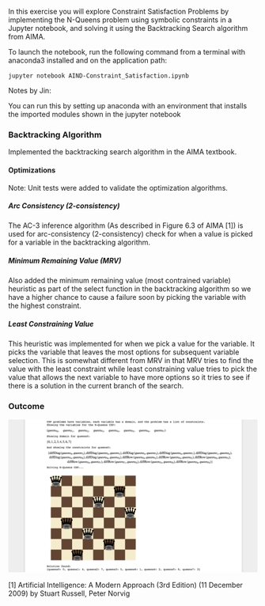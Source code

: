 In this exercise you will explore Constraint Satisfaction Problems by implementing the N-Queens problem using symbolic constraints in a Jupyter notebook, and solving it using the Backtracking Search algorithm from AIMA.

To launch the notebook, run the following command from a terminal with anaconda3 installed and on the application path:

    jupyter notebook AIND-Constraint_Satisfaction.ipynb

Notes by Jin:

You can run this by setting up anaconda with an environment that installs the imported modules shown in the jupyter notebook


### Backtracking Algorithm

Implemented the backtracking search algorithm in the AIMA textbook. 

#### Optimizations
Note: Unit tests were added to validate the optimization algorithms.

##### Arc Consistency (2-consistency)

The AC-3 inference algorithm (As described in Figure 6.3 of AIMA [1]) is used for arc-consistency (2-consistency) check for when a value is picked for a variable in the backtracking algorithm.

##### Minimum Remaining Value (MRV)

Also added the minimum remaining value (most contrained variable) heuristic as part of the select function in the backtracking algorithm so we have a higher chance to cause a failure soon by picking the variable with the highest constraint.

##### Least Constraining Value

This heuristic was implemented for when we pick a value for the variable. It picks the variable that leaves the most options for subsequent variable selection. This is somewhat different from MRV in that MRV tries to find the value with the least constraint while least constraining value tries to pick the value that allows the next variable to have more options so it tries to see if there is a solution in the current branch of the search.

### Outcome

![alt text](https://github.com/baek-jinoo/AIND-Constraint_Satisfaction/blob/master/assets/outcome.png?raw=true "Outcome")


[1] Artificial Intelligence: A Modern Approach (3rd Edition) (11 December 2009) by Stuart Russell, Peter Norvig

